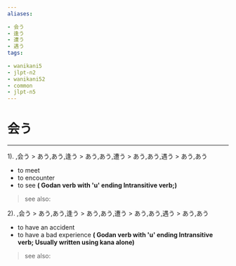 ```yaml
---
aliases:
    
- 会う
- 逢う
- 遭う
- 遇う
tags:
    
- wanikani5
- jlpt-n2
- wanikani52
- common
- jlpt-n5
---
```


# 会う
---
1).
,会う > あう,あう,逢う > あう,あう,遭う > あう,あう,遇う > あう,あう

- to meet
- to encounter
- to see
**( Godan verb with 'u' ending Intransitive verb;)**
> see also: 
            
2).
,会う > あう,あう,逢う > あう,あう,遭う > あう,あう,遇う > あう,あう

- to have an accident
- to have a bad experience
**( Godan verb with 'u' ending Intransitive verb; Usually written using kana alone)**
> see also: 
            